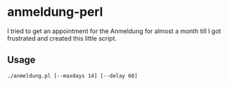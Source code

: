 # anmeldung-perl
I tried to get an appointment for the Anmeldung for almost a month till I got frustrated and created this little script.

## Usage
    ./anmeldung.pl [--maxdays 14] [--delay 60]